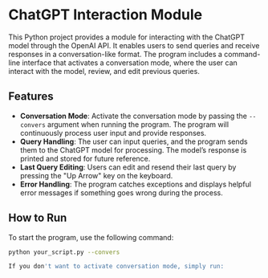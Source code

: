# ChatGPT Interaction Module

This Python project provides a module for interacting with the ChatGPT model through the OpenAI API. It enables users to send queries and receive responses in a conversation-like format. The program includes a command-line interface that activates a conversation mode, where the user can interact with the model, review, and edit previous queries.

## Features

- **Conversation Mode**: Activate the conversation mode by passing the `--convers` argument when running the program. The program will continuously process user input and provide responses.
- **Query Handling**: The user can input queries, and the program sends them to the ChatGPT model for processing. The model’s response is printed and stored for future reference.
- **Last Query Editing**: Users can edit and resend their last query by pressing the "Up Arrow" key on the keyboard.
- **Error Handling**: The program catches exceptions and displays helpful error messages if something goes wrong during the process.

## How to Run

To start the program, use the following command:

```bash
python your_script.py --convers 

If you don't want to activate conversation mode, simply run:

